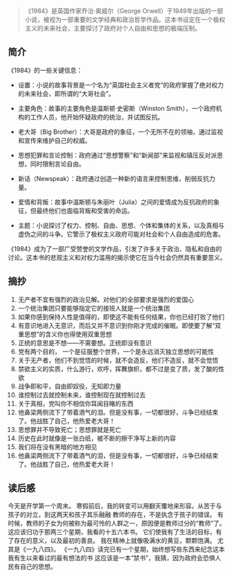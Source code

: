 > 《1984》是英国作家乔治·奥威尔（George Orwell）于1949年出版的一部小说，被视为一部重要的文学经典和政治哲学作品。这本书设定在一个极权主义的未来社会，主要探讨了政府对个人自由和思想的极端压制。


## 简介
《1984》的一些关键信息：

- 设置：小说的故事背景是一个名为“英国社会主义者党”的政府掌握了绝对权力的未来社会，即所谓的“大哥社会”。

- 主要角色：故事的主要角色是温斯顿·史密斯（Winston Smith），一个政府机构的工作人员，他开始怀疑政府的统治，并试图反抗。

- 老大哥（Big Brother）：大哥是政府的象征，一个无所不在的领袖，通过监视和宣传来维护自己的权威。

- 思想犯罪和言论控制：政府通过“思想警察”和“新闻部”来监视和镇压反对派思想，同时限制言论自由。

- 新话（Newspeak）：政府通过创造一种新的语言来控制思维，削弱反抗力量。

- 爱情和背叛：故事中温斯顿与朱丽叶（Julia）之间的爱情成为反抗政府的象征，但最终他们也面临背叛和受害的命运。

- 主题：小说探讨了权力、控制、自由、思想、个体和集体的关系，以及真相与虚伪之间的斗争。它警示了极权主义政府可能对社会和个人自由造成的危害。

《1984》成为了一部广受赞誉的文学作品，引发了许多关于政治、隐私和自由的讨论。这本书的悲观主义和对权力滥用的揭示使它在当今社会仍然具有重要意义。

## 摘抄

1. 无产者不宜有强烈的政治见解。对他们的全部要求是强烈的爱国心
2. 一个统治集团只要能够指定它的接班人就是一个统治集团
3. 如果你感到保持人性是值得的，即使这不能有任何结果，你也已经打败了他们
4. 有意识地进入无意识，而后又并不意识到你刚才完成的催眠。即使要了解“双重思想”的含义你也得使用双重思想
5. 正统的意思是不想——不需要想。正统即没有意识
6. 党有两个目的， 一个是征服整个世界，一个是永远消灭独立思想的可能性
7. 关于无产者，他们不到觉悟的时候，就不会造反，他们不造反，就不会觉悟
8. 禁欲主义的实质，什么游行，欢呼，挥舞旗帜，都不过是变了质，发了酸的性欲
9. 战争即和平，自由即奴役，无知即力量
10. 谁控制过去就控制未来，谁控制现在就控制过去
11. 关于真相，党叫你不相信你耳闻目睹的东西
12. 他鼻梁两侧流下了带着酒气的泪。但是没有事，一切都很好，斗争已经结束了。他战胜了自己，他热爱老大哥！
13. 思想罪并不导致死亡；思想罪就是死亡
14. 历史在此时就像是一张白纸，被不断的擦干净写上新的内容
15. 我们将在没有黑暗的地方相见
16. 他鼻梁两侧流下了带着酒气的泪，但是没有事，一切都很好，斗争已经结束了。他战胜了自己，他热爱老大哥！

## 读后感
今天是开学第一个周末。
寒假前后，我的转变可以用翻天覆地来形容。从苦于与孩子的对立，到这两天和孩子其乐融融
教师的存在，不是执念于孩子的错误。
有时候，教师的子女为何被称为最可怜的人群之一，原因便是教师过分的“教师”了。
这应该归功于那两三个星期，我看的十五六本书。
它们使我有了生活的目标，有了存在的意义，以及最初的善良。
我在精神上就像吸满水的黄豆，颗颗饱满。
尤其是《一九八四》。
《一九八四》读完已有一个星期，始终想写些东西来纪念这本我有生以来看过的最有想法的书
这应该是一本“禁书”，我猜，因为政府会恐惧人民有自己的思想。
